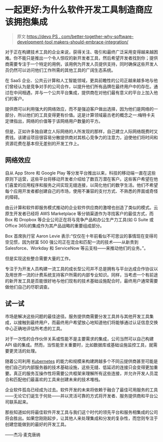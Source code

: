 # 一起更好:为什么软件开发工具制造商应该拥抱集成

> 原文:[https://devo PS . com/better-together-why-software-development-tool makers-should-embrace-integration/](https://devops.com/better-together-why-software-development-toolmakers-should-embrace-integration/)

对于正在构建技术工具的企业来说，获得关注、吸引和最终广泛采用变得越来越困难。你不能只是推出一个令人惊叹的新开发者工具，然后希望开发者找到你；提供商需要专注于一个特定的用例，该用例为开发人员提供支持，同时确保这些开发人员仍然可以访问他们工作所需的其他工具的广阔生态系统。

在 SaaS 企业、公共云计算和人工智能领域，更具前瞻性的公司正越来越多地与他们曾经认为是竞争对手的公司合作，以提升他们所有品牌在最终用户中的存在。通过在中间相遇，并与一个公共平台集成，提供商在对他们最有意义的平台上加入他们的客户。

提供商可以利用强大的网络效应，而不是强迫客户做出选择，因为他们是网络的一部分，所以他们的工具变得更有价值。这是计算领域最古老的概念之一:梅特卡夫定律指出，网络的价值等于该网络用户数量的平方。

但是，正如许多独自建立人际网络的人所发现的那样，自己建立人际网络既费时又费钱。该建设项目很容易分散提供商对其核心竞争力的注意力，迫使他们将时间和资源花费在基本但无差别的开发工作上。

## **网络效应**

自从 App Store 和 Google Play 等分发平台推出以来，科技的移动端一直在这些原则下运营，这些平台将移动开发者介绍给了数百万潜在客户。这些客户希望在他们喜爱的应用程序和服务之间实现无缝连接，以简化他们的数字生活。他们不希望每个应用开发者都创建自己的市场，使用不兼容的支付方式、不熟悉的界面或奇怪的障碍。

由云计算和软件即服务模式推动的企业软件供应商的激增也创造了类似的模式。云原生开发者已经将 AWS Marketplace 等分销渠道作为寻找客户的最佳方式，而 Box 和 Dropbox 等企业公司正在将与竞争产品和办公生产力工具(如 G Suite 或 Office 365)的集成作为其产品战略的重要组成部分。

Box 首席执行官 Aaron Levie 表示:“仅仅在十年前看似不可思议的事情现在变得司空见惯，因为财富 500 强公司正在混合和匹配一流的技术——从新贵到 Salesforce、Workday 和 ServiceNow 等云支柱——来推动他们的业务。”。

但是实现这些整合需要大量的工作。

专注于为开发人员构建一流工具的成长型公司并不总是拥有与平台达成合作协议以及用世界一流的计费系统支持客户所需的内部专业知识。同样，当考虑一个有前途的新开发工具是否能很好地与他们现有的技术基础设施配合时，最终用户通常需要做他们自己的尽职调查。

## 试一试

市场是解决这些问题的最佳途径。服务提供商需要分发工具并与其他开发工具集成，以接触到最终用户，而最终用户希望放心地知道他们将能够通过认证信息交换中心正确地评估所考虑的工具。

对于一次性的合作伙伴关系或性能不是主要需求的集成，公司当然可以自己构建 API 级的集成。然而，当性能至关重要时，比如数据库或基础设施监控工具，就需要更灵活的处理。

随着公司利用 [Kubernetes](https://devops.com/kubernetes-adoption-are-you-game-for-it/) 的能力和规模来构建跨越多个不同云提供商甚至可能是他们自己的内部服务器的技术基础设施，这些无缝、低延迟的连接只会变得更加重要。真正的服务互操作性将需要公共框架来理解所有这些连接，并允许开发人员混合和匹配他们最喜欢的工具来创建未来的技术堆栈。

企业软件孤岛已经成为过去。软件开发的未来将依赖于融合了最佳可用服务的工具——无论它们诞生于何处——并以灵活可靠的方式将开发者、服务提供商和平台公司联系起来。

那些知道如何将最佳软件开发工具与我们这个时代的领先平台和服务相集成的公司将会胜出。如果您刚刚起步，让其他人来处理集成和分发的复杂性，而您则专注于创建您能做到的最好的开发工具。

——杰冯·麦克唐纳